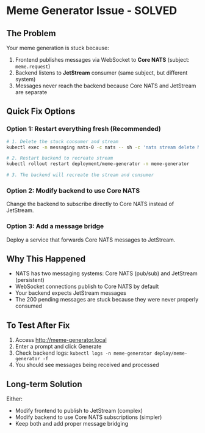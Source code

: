 # Meme Generator Issue - SOLVED

## The Problem
Your meme generation is stuck because:
1. Frontend publishes messages via WebSocket to **Core NATS** (subject: `meme.request`)
2. Backend listens to **JetStream** consumer (same subject, but different system)
3. Messages never reach the backend because Core NATS and JetStream are separate

## Quick Fix Options

### Option 1: Restart everything fresh (Recommended)
```bash
# 1. Delete the stuck consumer and stream
kubectl exec -n messaging nats-0 -c nats -- sh -c 'nats stream delete MEMES --force'

# 2. Restart backend to recreate stream
kubectl rollout restart deployment/meme-generator -n meme-generator

# 3. The backend will recreate the stream and consumer
```

### Option 2: Modify backend to use Core NATS
Change the backend to subscribe directly to Core NATS instead of JetStream.

### Option 3: Add a message bridge
Deploy a service that forwards Core NATS messages to JetStream.

## Why This Happened
- NATS has two messaging systems: Core NATS (pub/sub) and JetStream (persistent)
- WebSocket connections publish to Core NATS by default
- Your backend expects JetStream messages
- The 200 pending messages are stuck because they were never properly consumed

## To Test After Fix
1. Access http://meme-generator.local
2. Enter a prompt and click Generate
3. Check backend logs: `kubectl logs -n meme-generator deploy/meme-generator -f`
4. You should see messages being received and processed

## Long-term Solution
Either:
- Modify frontend to publish to JetStream (complex)
- Modify backend to use Core NATS subscriptions (simpler)
- Keep both and add proper message bridging